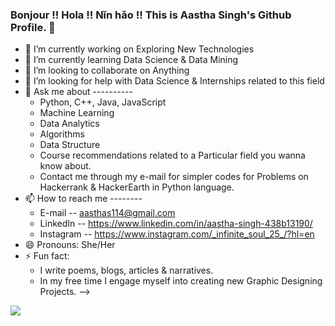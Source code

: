 ### Bonjour !! Hola !! Nǐn hǎo !! This is Aastha Singh's Github Profile. 👋


- 🔭 I’m currently working on Exploring New Technologies
- 🌱 I’m currently learning Data Science & Data Mining
- 👯 I’m looking to collaborate on Anything 
- 🤔 I’m looking for help with Data Science & Internships related to this field
- 💬 Ask me about ----------           
  * Python, C++, Java, JavaScript
  * Machine Learning
  * Data Analytics
  * Algorithms
  * Data Structure
  * Course recommendations related to a Particular field you wanna know about.
  * Contact me through my e-mail for simpler codes for Problems on Hackerrank & HackerEarth in Python language.
- 📫 How to reach me --------
  - E-mail    -- aasthas114@gmail.com
  - LinkedIn  -- https://www.linkedin.com/in/aastha-singh-438b13190/
  - Instagram -- https://www.instagram.com/_infinite_soul_25_/?hl=en
- 😄 Pronouns: She/Her
- ⚡ Fun fact:  
  * I write poems, blogs, articles & narratives. 
  * In my free time I engage myself into creating new Graphic Designing Projects.
-->
<img src = "https://github-readme-stats.vercel.app/api?username=Aastha3348&&show_icons=true&title_color=1BE8E1&icon_color=BF19D8&text_color=BEBE0E&bg_color=151515">
